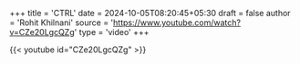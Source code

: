 +++
title = 'CTRL'
date = 2024-10-05T08:20:45+05:30
draft = false
author = 'Rohit Khilnani'
source = 'https://www.youtube.com/watch?v=CZe20LgcQZg'
type = 'video'
+++

{{< youtube id="CZe20LgcQZg" >}}
